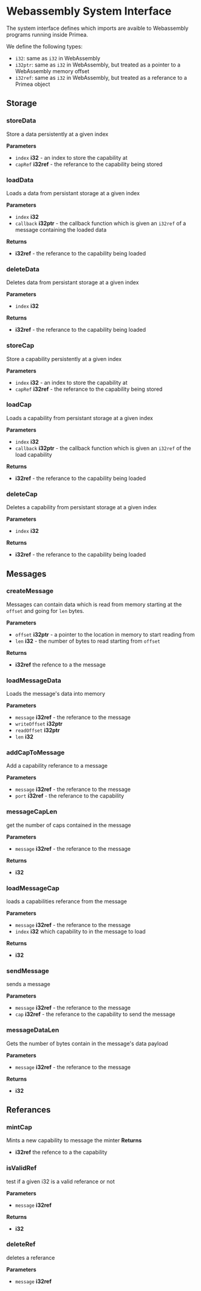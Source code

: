 # Webassembly System Interface

The system interface defines which imports are avaible to Webassembly programs running inside Primea.

We define the following types:
- `i32`: same as `i32` in WebAssembly
- `i32ptr`: same as `i32` in WebAssembly, but treated as a pointer to a WebAssembly memory offset
- `i32ref`: same as `i32` in WebAssembly, but treated as a referance to a Primea object


## Storage
### storeData
Store a data persistently at a given index 

**Parameters**

* `index`  **i32** - an index to store the capability at
* `capRef` **i32ref** - the referance to the capability being stored

### loadData
Loads a data from persistant storage at a given index 

**Parameters**

* `index`  **i32**
* `callback` **i32ptr**  - the callback function which is given an `i32ref` of a message containing the loaded data

**Returns**

* **i32ref** - the referance to the capability being loaded

### deleteData
Deletes data from persistant storage at a given index 

**Parameters**

* `index`  **i32**

**Returns**

* **i32ref** - the referance to the capability being loaded

### storeCap
Store a capability persistently at a given index 

**Parameters**

* `index`  **i32** - an index to store the capability at
* `capRef` **i32ref** - the referance to the capability being stored

### loadCap
Loads a capability from persistant storage at a given index 

**Parameters**

* `index`  **i32**
* `callback` **i32ptr** - the callback function which is given an `i32ref` of the load capability

**Returns**

* **i32ref** - the referance to the capability being loaded

### deleteCap
Deletes a capability from persistant storage at a given index 

**Parameters**

* `index`  **i32**

**Returns**

* **i32ref** - the referance to the capability being loaded

## Messages
### createMessage
Messages can contain data which is read from memory starting at the `offset`
and going for `len` bytes.

**Parameters**

* `offset`  **i32ptr** - a pointer to the location in memory to start reading from
* `len` **i32** - the number of bytes to read starting from `offset`

**Returns**

* **i32ref** the refence to a the message 

### loadMessageData
Loads the message's data into memory

**Parameters**
* `message` **i32ref** - the referance to the message
* `writeOffset` **i32ptr**
* `readOffset` **i32ptr**
* `len` **i32**

### addCapToMessage
Add a capability referance to a message

**Parameters**
* `message` **i32ref** - the referance to the message
* `port` **i32ref** - the referance to the capability


### messageCapLen
get the number of caps contained in the message

**Parameters**
* `message` **i32ref** - the referance to the message

**Returns**
* **i32**

### loadMessageCap
loads a capabilities referance from the message

**Parameters**
* `message` **i32ref** - the referance to the message
* `index` **i32** which capability to in the message to load

**Returns**
* **i32**

### sendMessage
sends a message

**Parameters**
* `message` **i32ref** - the referance to the message
* `cap` **i32ref** - the referance to the capability to send the message

### messageDataLen
Gets the number of bytes contain in the message's data payload

**Parameters**
* `message` **i32ref** - the referance to the message

**Returns**
* **i32**

## Referances
### mintCap
Mints a new capability to message the minter
**Returns**

* **i32ref** the refence to a the capability 

### isValidRef
test if a given i32 is a valid referance or not

**Parameters**
* `message` **i32ref**

**Returns**
* **i32**

### deleteRef
deletes a referance

**Parameters**
* `message` **i32ref**
